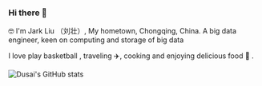 ### Hi there 👋

<!--
**liuzhuang2017/liuzhuang2017** is a ✨ _special_ ✨ repository because its `README.md` (this file) appears on your GitHub profile.

Here are some ideas to get you started:

- 🔭 I’m currently working on ...
- 🌱 I’m currently learning ...
- 👯 I’m looking to collaborate on ...
- 🤔 I’m looking for help with ...
- 💬 Ask me about ...
- 📫 How to reach me: ...
- 😄 Pronouns: ...
- ⚡ Fun fact: ...
-->

🤓 I'm Jark Liu （刘壮）, My hometown, Chongqing, China. A big data engineer, keen on computing and storage of big data

I love play basketball , traveling ✈️, cooking and enjoying delicious food 🥘 .

![Dusai's GitHub stats](https://github-readme-stats.vercel.app/api?username=liuzhuang2017)


